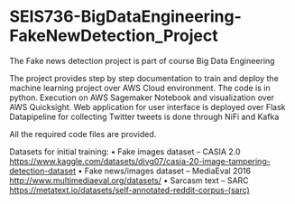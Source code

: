 # SEIS736-BigDataEngineering-FakeNewDetection_Project
The Fake news detection project is part of course Big Data Engineering

The project provides step by step documentation to train and deploy the machine learning project over AWS Cloud environment.
The code is in python. Execution on AWS Sagemaker Notebook and visualization over AWS Quicksight. Web application for user interface is deployed over Flask
Datapipeline for collecting Twitter tweets is done through NiFi and Kafka

All the required code files are provided. 

Datasets for initial training: 
•	Fake images dataset – CASIA 2.0           https://www.kaggle.com/datasets/divg07/casia-20-image-tampering-detection-dataset 
•	Fake news/images dataset – MediaEval 2016 http://www.multimediaeval.org/datasets/ 
•	Sarcasm text – SARC                       https://metatext.io/datasets/self-annotated-reddit-corpus-(sarc) 

